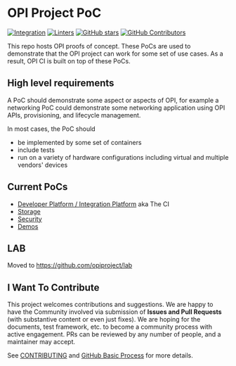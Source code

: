 # OPI Project PoC

[![Integration](https://github.com/opiproject/opi-poc/actions/workflows/poc-integration.yml/badge.svg)](https://github.com/opiproject/opi-poc/actions/workflows/poc-integration.yml)
[![Linters](https://github.com/opiproject/opi-poc/actions/workflows/linters.yml/badge.svg)](https://github.com/opiproject/opi-poc/actions/workflows/linters.yml)
[![GitHub stars](https://img.shields.io/github/stars/opiproject/opi-poc.svg?style=flat-square&label=github%20stars)](https://github.com/opiproject/opi-poc)
[![GitHub Contributors](https://img.shields.io/github/contributors/opiproject/opi-poc.svg?style=flat-square)](https://github.com/opiproject/opi-poc/graphs/contributors)

This repo hosts OPI proofs of concept.  These PoCs are used to demonstrate that
the OPI project can work for some set of use cases.  As a result, OPI CI is
built on top of these PoCs.

## High level requirements

A PoC should demonstrate some aspect or aspects of OPI, for example a networking
PoC could demonstrate some networking application using OPI APIs, provisioning,
and lifecycle management.

In most cases, the PoC should

* be implemented by some set of containers
* include tests
* run on a variety of hardware configurations including virtual and multiple
  vendors' devices

## Current PoCs

* [Developer Platform / Integration Platform](integration/README.md) aka The CI
* [Storage](storage/README.md)
* [Security](security/README.md)
* [Demos](demos/README.md)

## LAB

Moved to <https://github.com/opiproject/lab>

## I Want To Contribute

This project welcomes contributions and suggestions.  We are happy to have the
Community involved via submission of **Issues and Pull Requests** (with
substantive content  or even just fixes). We are hoping for the documents,
test framework, etc. to become a community process with active engagement.
PRs can be reviewed by any number of people, and a maintainer may accept.

See [CONTRIBUTING](https://github.com/opiproject/opi/blob/main/CONTRIBUTING.md)
and [GitHub Basic Process](https://github.com/opiproject/opi/blob/main/doc-github-rules.md)
for more details.
